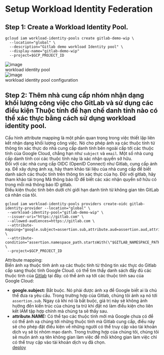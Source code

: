 # Setup Workload Identity Federation
## Step 1: Create a Workload Identity Pool.
```
gcloud iam workload-identity-pools create gitlab-demo-wip \
  --location="global" \
  --description="Gitlab demo workload Identity pool" \
  --display-name="gitlab-demo-wip"
  --project=$GCP_PROJECT_ID
```
![image](https://github.com/HuyPham01/docs/assets/96679595/b6aa5de3-005c-435d-8b33-08c32d5f5a34)  
workload identity pool  
![image](https://github.com/HuyPham01/docs/assets/96679595/edd8fdf1-8f9d-4a1d-a7df-b27c166c1040)  
workload identity pool configuration  
## Step 2: Thêm nhà cung cấp nhóm nhận dạng khối lượng công việc cho GitLab và sử dụng các điều kiện Thuộc tính để hạn chế danh tính nào có thể xác thực bằng cách sử dụng workload identity pool.
Cấu hình attribute mapping là một phần quan trọng trong việc thiết lập liên kết nhận dạng khối lượng công việc. Nó cho phép   ánh xạ các thuộc tính từ thông tin xác thực do nhà cung cấp danh tính bên ngoài cấp tới các thuộc tính của Google Cloud, chẳng hạn như `subject` và `email`. Một số nhà cung cấp danh tính coi các thuộc tính này là xác nhận quyền sở hữu.  
Đối với các nhà cung cấp OIDC (OpenID Connect) như Gitlab, cung cấp ánh xạ. Để xây dựng ánh xạ, hãy tham khảo tài liệu của nhà cung cấp để biết danh sách các thuộc tính trên thông tin xác thực của họ. Đối với gitlab, hãy tham khảo tải trọng Mã thông báo ID để biết các xác nhận quyền sở hữu có trong mỗi mã thông báo ID gitlab.  
Điều kiện thuộc tính bên dưới chỉ giới hạn danh tính từ không gian tên GitLab cá nhân của tôi.  
```
gcloud iam workload-identity-pools providers create-oidc gitlab-identity-provider --location="global" \
 --workload-identity-pool="gitlab-demo-wip" \
 --issuer-uri="https://gitlab.com" \
 --allowed-audiences=https://gitlab.com \
 --attribute-mapping="google.subject=assertion.sub,attribute.aud=assertion.aud,attribute.project_path=assertion.project_path,attribute.project_id=assertion.project_id,attribute.namespace_id=assertion.namespace_id,attribute.namespace_path=assertion.namespace_path,attribute.user_email=assertion.user_email,attribute.ref=assertion.ref,attribute.ref_type=assertion.ref_type" \
 --attribute-condition="assertion.namespace_path.startsWith(\"$GITLAB_NAMESPACE_PATH\")" \
 --project=$GCP_PROJECT_ID
```  
Attribute mapping:  
Biến ánh xạ thuộc tính ánh xạ các thuộc tính từ thông tin xác thực do Gitlab cấp sang thuộc tính Google Cloud.   có thể tìm thấy danh sách đầy đủ các thuộc tính của [Gitlab](https://docs.gitlab.com/ee/ci/cloud_services/google_cloud/) tại đây.   có thể ánh xạ tới các thuộc tính sau của Google Cloud:  
- **google.subject:** Bắt buộc. Nó phải được ánh xạ để Google biết ai là chủ thể đưa ra yêu cầu. Trong trường hợp của Gitlab, chúng tôi ánh xạ nó tới `assertion.sub`. Ngay cả khi nó là bắt buộc, giá trị này sẽ không ảnh hưởng đến kiến ​​trúc của chúng ta trừ khi   đặt nó làm điều kiện cho liên kết IAM tập hợp chính mà chúng ta sẽ thấy sau.
- **attribute.NAME:** Có thể tạo các thuộc tính mới mà Google chưa có để   có thể ánh xạ chúng tới những thuộc tính mà Gitlab cung cấp, điều này sẽ cho phép   đặt điều kiện về những người có thể truy cập vào tài khoản dịch vụ sẽ bị nhóm mạo danh. Trong trường hợp của chúng tôi, chúng tôi sẽ muốn ánh xạ tên không gian làm việc để mỗi không gian làm việc chỉ có thể truy cập vào tài khoản dịch vụ đã chọn.  
[deploy](https://cloud.google.com/iam/docs/workload-identity-federation-with-deployment-pipelines#create_the_workload_identity_pool_and_provider)
